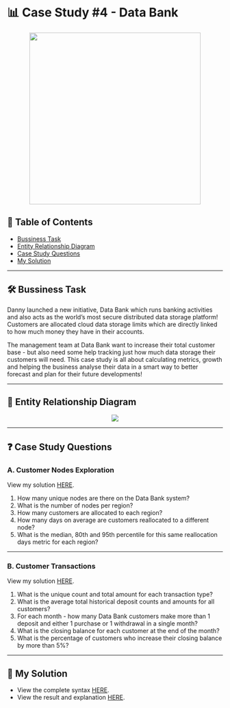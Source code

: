 # 📊 Case Study #4 - Data Bank
<p align="center">
<img src="https://github.com/qanhnn12/8-Week-SQL-Challenge/blob/main/IMG/4.png" align="center" width="400" height="400" >

## 📕 Table of Contents
* [Bussiness Task](https://github.com/qanhnn12/8-Week-SQL-Challenge/tree/main/Case%20Study%20%234%20-%20Data%20Bank#%EF%B8%8F-bussiness-task)
* [Entity Relationship Diagram](https://github.com/qanhnn12/8-Week-SQL-Challenge/tree/main/Case%20Study%20%234%20-%20Data%20Bank#-entity-relationship-diagram)
* [Case Study Questions](https://github.com/qanhnn12/8-Week-SQL-Challenge/tree/main/Case%20Study%20%234%20-%20Data%20Bank#-case-study-questions)
* [My Solution](https://github.com/qanhnn12/8-Week-SQL-Challenge/tree/main/Case%20Study%20%234%20-%20Data%20Bank#-my-solution)

---
## 🛠️ Bussiness Task
Danny launched a new initiative, Data Bank which runs banking activities and also acts as the world’s most secure distributed data storage platform!
Customers are allocated cloud data storage limits which are directly linked to how much money they have in their accounts.

The management team at Data Bank want to increase their total customer base - but also need some help tracking just how much data storage their customers will need.
This case study is all about calculating metrics, growth and helping the business analyse their data in a smart way to better forecast and plan for their future developments!

---
## 🔐 Entity Relationship Diagram
<p align="center">
<img src="https://raw.githubusercontent.com/qanhnn12/8-Week-SQL-Challenge/main/IMG/e4.png" align="center">

---
## ❓ Case Study Questions
### A. Customer Nodes Exploration
View my solution [HERE](https://github.com/qanhnn12/8-Week-SQL-Challenge/blob/main/Case%20Study%20%234%20-%20Data%20Bank/Solution/A.%20Customer%20Nodes%20Exploration.md).

1. How many unique nodes are there on the Data Bank system?
2. What is the number of nodes per region?
3. How many customers are allocated to each region?
4. How many days on average are customers reallocated to a different node?
5. What is the median, 80th and 95th percentile for this same reallocation days metric for each region?

---
### B. Customer Transactions
View my solution [HERE](https://github.com/qanhnn12/8-Week-SQL-Challenge/blob/main/Case%20Study%20%234%20-%20Data%20Bank/Solution/B.%20Customer%20Transactions.md).

1. What is the unique count and total amount for each transaction type?
2. What is the average total historical deposit counts and amounts for all customers?
3. For each month - how many Data Bank customers make more than 1 deposit and either 1 purchase or 1 withdrawal in a single month?
4. What is the closing balance for each customer at the end of the month?
5. What is the percentage of customers who increase their closing balance by more than 5%?

---
## 🚀 My Solution
  * View the complete syntax [HERE](https://github.com/qanhnn12/8-Week-SQL-Challenge/tree/main/Case%20Study%20%234%20-%20Data%20Bank/Syntax).
  * View the result and explanation [HERE](https://github.com/qanhnn12/8-Week-SQL-Challenge/tree/main/Case%20Study%20%234%20-%20Data%20Bank/Solution).